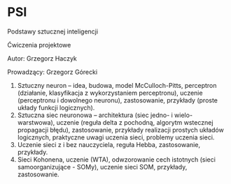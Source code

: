 # PSI

Podstawy sztucznej inteligencji

Ćwiczenia projektowe 

Autor: Grzegorz Haczyk

Prowadzący: Grzegorz Górecki

1. Sztuczny neuron – idea, budowa, model McCulloch-Pitts, perceptron (działanie, klasyfikacja z wykorzystaniem perceptronu), uczenie (perceptronu i dowolnego neuronu), zastosowanie, przykłady (proste układy funkcji logicznych).
2. Sztuczna siec neuronowa – architektura (siec jedno- i wielo- warstwowa), uczenie (reguła delta z pochodną, algorytm wstecznej propagacji błędu), zastosowanie, przykłady realizacji prostych układów logicznych, praktyczne uwagi uczenia sieci, problemy uczenia sieci.
3. Uczenie sieci z i bez nauczyciela, reguła Hebba, zastosowanie, przykłady.
4. Sieci Kohonena, uczenie (WTA), odwzorowanie cech istotnych (sieci samoorganizujące - SOMy), uczenie sieci SOM, przykłady, zastosowanie.

